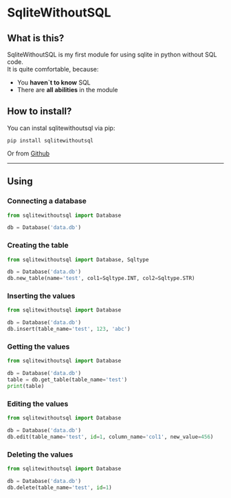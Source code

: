 # SqliteWithoutSQL

## What is this?

SqliteWithoutSQL is my first module for using sqlite in python without SQL code.  
It is quite comfortable, because:

- You **haven`t to know** SQL
- There are **all abilities** in the module

## How to install?

You can instal sqlitewithoutsql via pip:

```
pip install sqlitewithoutsql
```

Or from [Github](https://github.com/evryz4/sqlitewithoutsql/)

---

## Using

### Connecting a database

```python
from sqlitewithoutsql import Database

db = Database('data.db')
```

### Creating the table

```python
from sqlitewithoutsql import Database, Sqltype

db = Database('data.db')
db.new_table(name='test', col1=Sqltype.INT, col2=Sqltype.STR)
```

### Inserting the values

```python
from sqlitewithoutsql import Database

db = Database('data.db')
db.insert(table_name='test', 123, 'abc')
```

### Getting the values

```python
from sqlitewithoutsql import Database

db = Database('data.db')
table = db.get_table(table_name='test')
print(table)
```

### Editing the values

```python
from sqlitewithoutsql import Database

db = Database('data.db')
db.edit(table_name='test', id=1, column_name='col1', new_value=456)
```

### Deleting the values

```python
from sqlitewithoutsql import Database

db = Database('data.db')
db.delete(table_name='test', id=1)
```
